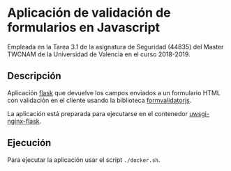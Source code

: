 # Aplicación de validación de formularios en Javascript

Empleada en la Tarea 3.1 de la asignatura de Seguridad (44835) del Master
TWCNAM de la Universidad de Valencia en el curso 2018-2019.

## Descripción

Aplicación [flask](http://flask.pocoo.org/) que devuelve los campos enviados a
un formulario HTML con validación en el cliente usando la biblioteca 
[formvalidatorjs](https://github.com/LukePeters/formvalidatorjs).

La aplicación está preparada para ejecutarse en el contenedor
[uwsgi-nginx-flask](https://hub.docker.com/r/tiangolo/uwsgi-nginx-flask).

## Ejecución

Para ejecutar la aplicación usar el script `./docker.sh`.
